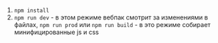 1) `npm install`
2) `npm run dev` - в этом режиме вебпак смотрит за изменениями в файлах, `npm run prod` или `npm run build` - в это режиме собирает минифицированные js и css
